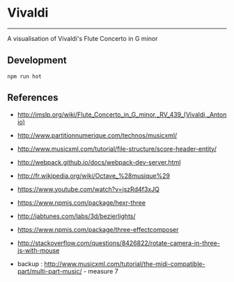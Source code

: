 # Vivaldi
-------------

A visualisation of Vivaldi's Flute Concerto in G minor

## Development

    npm run hot
 
## References 

* http://imslp.org/wiki/Flute_Concerto_in_G_minor,_RV_439_(Vivaldi,_Antonio)
* http://www.partitionnumerique.com/technos/musicxml/
* http://www.musicxml.com/tutorial/file-structure/score-header-entity/
* http://webpack.github.io/docs/webpack-dev-server.html
* http://fr.wikipedia.org/wiki/Octave_%28musique%29
* https://www.youtube.com/watch?v=jszRd4f3xJQ

* https://www.npmjs.com/package/hexr-three  
* http://jabtunes.com/labs/3d/bezierlights/ 
* https://www.npmjs.com/package/three-effectcomposer
* http://stackoverflow.com/questions/8426822/rotate-camera-in-three-js-with-mouse
* backup : http://www.musicxml.com/tutorial/the-midi-compatible-part/multi-part-music/ - measure 7